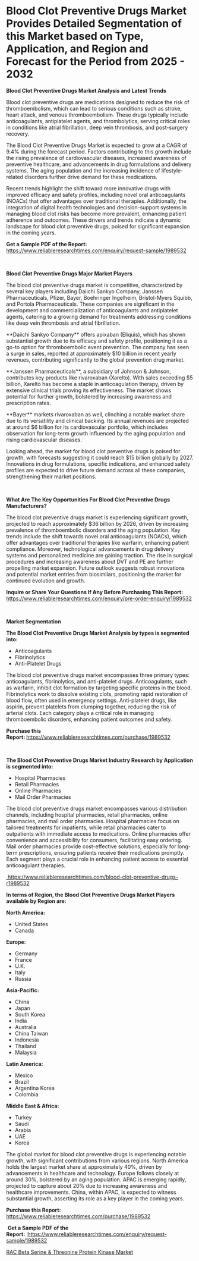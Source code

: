 <p><h1>Blood Clot Preventive Drugs Market Provides Detailed Segmentation of this Market based on Type, Application, and Region and Forecast for the Period from 2025 - 2032</h1></p><p><strong>Blood Clot Preventive Drugs Market Analysis and Latest Trends</strong></p>
<p><p>Blood clot preventive drugs are medications designed to reduce the risk of thromboembolism, which can lead to serious conditions such as stroke, heart attack, and venous thromboembolism. These drugs typically include anticoagulants, antiplatelet agents, and thrombolytics, serving critical roles in conditions like atrial fibrillation, deep vein thrombosis, and post-surgery recovery. </p><p>The Blood Clot Preventive Drugs Market is expected to grow at a CAGR of 9.4% during the forecast period. Factors contributing to this growth include the rising prevalence of cardiovascular diseases, increased awareness of preventive healthcare, and advancements in drug formulations and delivery systems. The aging population and the increasing incidence of lifestyle-related disorders further drive demand for these medications. </p><p>Recent trends highlight the shift toward more innovative drugs with improved efficacy and safety profiles, including novel oral anticoagulants (NOACs) that offer advantages over traditional therapies. Additionally, the integration of digital health technologies and decision-support systems in managing blood clot risks has become more prevalent, enhancing patient adherence and outcomes. These drivers and trends indicate a dynamic landscape for blood clot preventive drugs, poised for significant expansion in the coming years.</p></p>
<p><strong>Get a Sample PDF of the Report:&nbsp;</strong> <a href="https://www.reliableresearchtimes.com/enquiry/request-sample/1989532?utm_campaign=2934&utm_medium=2&utm_source=Github&utm_content=ia&utm_term=09032025&utm_id=blood-clot-preventive-drugs">https://www.reliableresearchtimes.com/enquiry/request-sample/1989532</a></p>
<p>&nbsp;</p>
<p><strong>Blood Clot Preventive Drugs Major Market Players</strong></p>
<p><p>The blood clot preventive drugs market is competitive, characterized by several key players including Daiichi Sankyo Company, Janssen Pharmaceuticals, Pfizer, Bayer, Boehringer Ingelheim, Bristol-Myers Squibb, and Portola Pharmaceuticals. These companies are significant in the development and commercialization of anticoagulants and antiplatelet agents, catering to a growing demand for treatments addressing conditions like deep vein thrombosis and atrial fibrillation.</p><p>**Daiichi Sankyo Company** offers apixaban (Eliquis), which has shown substantial growth due to its efficacy and safety profile, positioning it as a go-to option for thromboembolic event prevention. The company has seen a surge in sales, reported at approximately $10 billion in recent yearly revenues, contributing significantly to the global prevention drug market.</p><p>**Janssen Pharmaceuticals**, a subsidiary of Johnson & Johnson, contributes key products like rivaroxaban (Xarelto). With sales exceeding $5 billion, Xarelto has become a staple in anticoagulation therapy, driven by extensive clinical trials proving its effectiveness. The market shows potential for further growth, bolstered by increasing awareness and prescription rates.</p><p>**Bayer** markets rivaroxaban as well, clinching a notable market share due to its versatility and clinical backing. Its annual revenues are projected at around $6 billion for its cardiovascular portfolio, which includes observation for long-term growth influenced by the aging population and rising cardiovascular diseases.</p><p>Looking ahead, the market for blood clot preventive drugs is poised for growth, with forecasts suggesting it could reach $15 billion globally by 2027. Innovations in drug formulations, specific indications, and enhanced safety profiles are expected to drive future demand across all these companies, strengthening their market positions.</p></p>
<p>&nbsp;</p>
<p><strong>What Are The Key Opportunities For Blood Clot Preventive Drugs Manufacturers?</strong></p>
<p><p>The blood clot preventive drugs market is experiencing significant growth, projected to reach approximately $36 billion by 2026, driven by increasing prevalence of thromboembolic disorders and the aging population. Key trends include the shift towards novel oral anticoagulants (NOACs), which offer advantages over traditional therapies like warfarin, enhancing patient compliance. Moreover, technological advancements in drug delivery systems and personalized medicine are gaining traction. The rise in surgical procedures and increasing awareness about DVT and PE are further propelling market expansion. Future outlook suggests robust innovations and potential market entries from biosimilars, positioning the market for continued evolution and growth.</p></p>
<p><strong>Inquire or Share Your Questions If Any Before Purchasing This Report:</strong> <a href="https://www.reliableresearchtimes.com/enquiry/pre-order-enquiry/1989532?utm_campaign=2934&utm_medium=2&utm_source=Github&utm_content=ia&utm_term=09032025&utm_id=blood-clot-preventive-drugs">https://www.reliableresearchtimes.com/enquiry/pre-order-enquiry/1989532</a></p>
<p>&nbsp;</p>
<p><strong>Market Segmentation</strong></p>
<p><strong>The Blood Clot Preventive Drugs Market Analysis by types is segmented into:</strong></p>
<p><ul><li>Anticoagulants</li><li>Fibrinolytics</li><li>Anti-Platelet Drugs</li></ul></p>
<p><p>The blood clot preventive drugs market encompasses three primary types: anticoagulants, fibrinolytics, and anti-platelet drugs. Anticoagulants, such as warfarin, inhibit clot formation by targeting specific proteins in the blood. Fibrinolytics work to dissolve existing clots, promoting rapid restoration of blood flow, often used in emergency settings. Anti-platelet drugs, like aspirin, prevent platelets from clumping together, reducing the risk of arterial clots. Each category plays a critical role in managing thromboembolic disorders, enhancing patient outcomes and safety.</p></p>
<p><strong>Purchase this Report:&nbsp;</strong><a href="https://www.reliableresearchtimes.com/purchase/1989532?utm_campaign=2934&utm_medium=2&utm_source=Github&utm_content=ia&utm_term=09032025&utm_id=blood-clot-preventive-drugs">https://www.reliableresearchtimes.com/purchase/1989532</a></p>
<p>&nbsp;</p>
<p><strong>The Blood Clot Preventive Drugs Market Industry Research by Application is segmented into:</strong></p>
<p><ul><li>Hospital Pharmacies</li><li>Retail Pharmacies</li><li>Online Pharmacies</li><li>Mail Order Pharmacies</li></ul></p>
<p><p>The blood clot preventive drugs market encompasses various distribution channels, including hospital pharmacies, retail pharmacies, online pharmacies, and mail order pharmacies. Hospital pharmacies focus on tailored treatments for inpatients, while retail pharmacies cater to outpatients with immediate access to medications. Online pharmacies offer convenience and accessibility for consumers, facilitating easy ordering. Mail order pharmacies provide cost-effective solutions, especially for long-term prescriptions, ensuring patients receive their medications promptly. Each segment plays a crucial role in enhancing patient access to essential anticoagulant therapies.</p></p>
<p><a href="https://www.reliableresearchtimes.com/blood-clot-preventive-drugs-r1989532?utm_campaign=2934&utm_medium=2&utm_source=Github&utm_content=ia&utm_term=09032025&utm_id=blood-clot-preventive-drugs">&nbsp;https://www.reliableresearchtimes.com/blood-clot-preventive-drugs-r1989532</a></p>
<p><strong>In terms of Region, the Blood Clot Preventive Drugs Market Players available by Region are:</strong></p>
<p>
    <p> <strong> North America: </strong>
        <ul>
            <li>United States</li>
            <li>Canada</li>
        </ul>
        </p> 
    <p> <strong> Europe: </strong>
        <ul>
            <li>Germany</li>
            <li>France</li>
            <li>U.K.</li>
            <li>Italy</li>
            <li>Russia</li>
        </ul>
        </p> 
    <p> <strong> Asia-Pacific: </strong>
        <ul>
            <li>China</li>
            <li>Japan</li>
            <li>South Korea</li>
            <li>India</li>
            <li>Australia</li>
            <li>China Taiwan</li>
            <li>Indonesia</li>
            <li>Thailand</li>
            <li>Malaysia</li>
        </ul>
        </p> 
    <p> <strong> Latin America: </strong>
        <ul>
            <li>Mexico</li>
            <li>Brazil</li>
            <li>Argentina Korea</li>
            <li>Colombia</li>
        </ul>
        </p> 
    <p> <strong> Middle East & Africa: </strong>
        <ul>
            <li>Turkey</li>
            <li>Saudi</li>
            <li>Arabia</li>
            <li>UAE</li>
            <li>Korea</li>
        </ul>
    </p>
    </p>
<p><p>The global market for blood clot preventive drugs is experiencing notable growth, with significant contributions from various regions. North America holds the largest market share at approximately 40%, driven by advancements in healthcare and technology. Europe follows closely at around 30%, bolstered by an aging population. APAC is emerging rapidly, projected to capture about 20% due to increasing awareness and healthcare improvements. China, within APAC, is expected to witness substantial growth, asserting its role as a key player in the coming years.</p></p>
<p><strong>Purchase this Report: </strong><a href="https://www.reliableresearchtimes.com/purchase/1989532?utm_campaign=2934&utm_medium=2&utm_source=Github&utm_content=ia&utm_term=09032025&utm_id=blood-clot-preventive-drugs">https://www.reliableresearchtimes.com/purchase/1989532</a></p>
<p>&nbsp;<strong>Get a Sample PDF of the Report:&nbsp;&nbsp;</strong><a href="https://www.reliableresearchtimes.com/enquiry/request-sample/1989532?utm_campaign=2934&utm_medium=2&utm_source=Github&utm_content=ia&utm_term=09032025&utm_id=blood-clot-preventive-drugs">https://www.reliableresearchtimes.com/enquiry/request-sample/1989532</a></p>
<p><strong></strong></p>
<p><p><a href="https://github.com/donsonjupa/Market-Research-Report-List-1/blob/main/rac-beta-serine-threonine-protein-kinase-market.md?utm_campaign=2934&utm_medium=2&utm_source=Github&utm_content=ia&utm_term=09032025&utm_id=blood-clot-preventive-drugs">RAC Beta Serine & Threonine Protein Kinase Market</a></p></p>